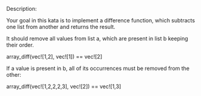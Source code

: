 Description:

Your goal in this kata is to implement a difference function, which subtracts one list from another and returns the result.

It should remove all values from list a, which are present in list b keeping their order.

array_diff(vec![1,2], vec![1]) == vec![2]

If a value is present in b, all of its occurrences must be removed from the other:

array_diff(vec![1,2,2,2,3], vec![2]) == vec![1,3]
